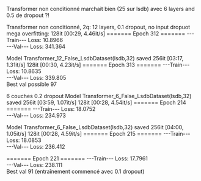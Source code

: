 Transformer non conditionné marchait bien (25 sur lsdb) avec 6 layers and 0.5 de dropout ?!


Transformer non conditionné, 2q: 12 layers, 0.1 dropout, no input dropuot
mega overfitting: 128it [00:29,  4.46it/s]
======= Epoch 312 =======
---Train---
Loss: 10.8966     
---Val---
Loss: 341.364     

Model Transformer_12_False_LsdbDataset(lsdb,32) saved
256it [03:17,  1.31it/s]
128it [00:30,  4.23it/s]
======= Epoch 313 =======
---Train---
Loss: 10.8635     
---Val---
Loss: 339.805     
Best val possible  97



6 couches 0.2 dropout
Model Transformer_6_False_LsdbDataset(lsdb,32) saved
256it [03:59,  1.07it/s]
128it [00:28,  4.54it/s]
======= Epoch 214 =======
---Train---
Loss: 18.0752     
---Val---
Loss: 234.973     

Model Transformer_6_False_LsdbDataset(lsdb,32) saved
256it [04:00,  1.05it/s]
128it [00:28,  4.59it/s]
======= Epoch 215 =======
---Train---
Loss: 18.0853     
---Val---
Loss: 236.412

======= Epoch 221 =======
---Train---
Loss: 17.7961     
---Val---
Loss: 238.111     
Best val 91 (entraînement commencé avec 0.1 dropout)     